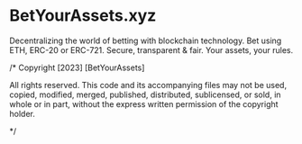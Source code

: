 # BetYourAssets.xyz

Decentralizing the world of betting with blockchain technology. Bet using ETH, ERC-20 or ERC-721. Secure, transparent & fair. Your assets, your rules.


/*
  Copyright [2023] [BetYourAssets]

  All rights reserved. This code and its accompanying files may not be used, copied, modified, merged, published, distributed, sublicensed, or sold, in whole or in part, without the express written permission of the copyright holder.

*/
